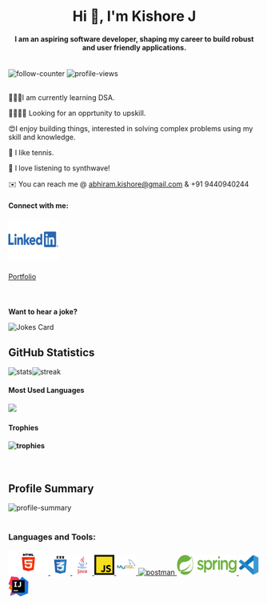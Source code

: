 <!-- <div align="center">
  <img src="/images/giphy.webp" width="800" height="600"/>
</div> -->

<base target="_blank">
<h1 align="center">Hi 👋, I'm Kishore J</h1>

<h4 align="center">I am an aspiring software developer, shaping my career to build robust and user friendly applications.</h4>

<br>

<div>
  <img src="https://img.shields.io/github/followers/jkka777.svg?style=social" alt="follow-counter"/>
  <img src="https://komarev.com/ghpvc/?username=jkka777" alt="profile-views"/>
</div>

<br>

<p></p>
<p>👨🏽‍💻I am currently learning DSA.</p>

<p>🫱🏽‍🫲🏽 Looking for an opprtunity to upskill.</p>

<p>😍I enjoy building things, interested in solving complex problems using my skill and knowledge.</p>

<p>🎾 I like tennis.</p>

<p>🎵 I love listening to synthwave!</p>

✉️ You can reach me @ abhiram.kishore@gmail.com & +91 9440940244

<h4 align="left">Connect with me:</h4>
<div align="left">
  <a href="https://www.linkedin.com/in/kishorejeelugula/" target="_blank">
    <img src="/images/linkedin.webp" width="100" height="80" alt="linkedin logo"  />
  </a>
</div>

###
###
<a href="https://jkka777.github.io/" target="_blank">Portfolio</a>
###
<br>
  
**Want to hear a joke?**

![Jokes Card](https://readme-jokes.vercel.app/api)

<div>
  <h2>GitHub Statistics</h2>
  <div style="display:flex;">
    <img src="https://github-readme-stats-jkka777.vercel.app/api?username=jkka777&theme=graywhite&show_icons=true&hide_border=true" alt="stats"/>
    <img src="https://github-readme-streak-stats.herokuapp.com?user=jkka777&hide_border=false&date_format=j%20M%5B%20Y%5D" alt="streak" />
  </div>
  <h4>Most Used Languages<h4/>
  <div>
    <img src="https://github-readme-stats-jkka777.vercel.app/api/top-langs/?username=jkka777&layout=compact%22%20alt=%22most-used-languages" />
  </div>
  <div>
    <h4>Trophies</h4>
    <img src="https://github-profile-trophy.vercel.app/?username=jkka777" alt="trophies"/>
  </div>
</div>

<br>

<div>
  <h2>Profile Summary</h2>  
  <img src="https://github-profile-summary-cards.vercel.app/api/cards/profile-details?username=jkka777&theme=vue" alt="profile-summary"/>
</div>

<br>

 <h3 align="left">Languages and Tools:</h3>
  
<p align="left">
  <a href="https://www.w3.org/html/" target="_blank" rel="noreferrer"> <img src="/images/html.webp" alt="html5" width="80" height="50"/> </a>
  <a href="https://www.w3schools.com/css/" target="_blank" rel="noreferrer"> <img src="/images/css.webp" alt="css3" width="40" height="40"/> </a> 
  <a href="https://www.java.com" target="_blank" rel="noreferrer"> <img src="/images/java.webp" alt="java" width="40" height="40"/> </a> 
  <a href="https://developer.mozilla.org/en-US/docs/Web/JavaScript" target="_blank" rel="noreferrer"> <img src="/images/javascript.webp" alt="javascript" width="40" height="40"/> </a> 
  <a href="https://www.mysql.com/" target="_blank" rel="noreferrer"> <img src="/images/mysql.webp" alt="mysql" width="40" height="40"/> </a> 
  <a href="https://postman.com" target="_blank" rel="noreferrer"> <img src="https://www.vectorlogo.zone/logos/getpostman/getpostman-icon.svg" alt="postman" width="40" height="40"/> </a> 
  <a href="https://spring.io/" target="_blank" rel="noreferrer"> <img src="/images/spring.webp" alt="spring" width="120" height="40"/> </a> 
  <a href="https://code.visualstudio.com/" target="_blank" rel="noreferrer"> <img src="/images/vs-code.webp" alt="vs-code" width="40" height="40"/> </a> 
  <a href="https://www.jetbrains.com/idea/" target="_blank" rel="noreferrer"> <img src="/images/intellij.webp" alt="intellij" width="40" height="40"/> </a> 
</p>

<!-- <h2>Skills</h2>

<div>
    <img style="height:60px;width:100px;" src="/images/html.webp" alt="html-logo"/>
    <img style="height:60px;width:60px;" src="/images/css.webp" alt="css-logo"/>
    <img style="height:60px;width:60px;margin-left:20px" src="/images/javascript.webp" alt="javascript-logo"/>
    <img style="height:100px;width:100px;margin-left:20px" src="/images/java.webp" alt="java-logo"/>
    <img style="height:100px;width:100px;margin-left:20px" src="/images/mysql.webp" alt="mysql-logo"/>
    <img style="height:60px;width:200px;margin-left:20px" src="/images/spring.webp" alt="spring-logo"/>
</div>
 
<br>
 
<h2>Tools</h2>

<div style="display:flex;gap:40px;">
    <img style="height:60px;width:60px;" src="/images/vs-code.webp" alt="vscode-logo"/>
    <img style="height:60px;width:60px;margin-left:20px" src="/images/intellij.webp" alt="intellij-logo"/>
    <img style="height:60px;width:200px;margin-left:20px" src="/images/spring tool.webp" alt="spring-tool-logo"/>
    <img style="height:60px;width:150px;margin-left:20px" src="/images/netlify.webp" alt="netlify-logo"/>
    <img style="height:60px;width:200px;margin-left:20px" src="/images/heroku.webp" alt="heroku-logo"/>
</div>
 -->

